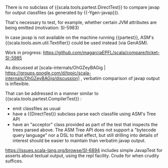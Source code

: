 There is no subclass of {{scala.tools.partest.DirectTest}} to compare javap for output classfiles (as generated by {{-Ygen-javap}}).

That's necessary to test, for example, whether certain JVM attributes are being emitted (motivation: SI-5983)

In case javap is not available on the machine running {{partest}}, ASM's {{scala.tools.asm.util.Textifier}} could be used instead (via GenASM).

Work in progress: https://github.com/magarciaEPFL/scala/compare/ticket-SI-5985

As discussed at [scala-internals/OhGZeyBAGig | https://groups.google.com/d/topic/scala-internals/OhGZeyBAGig/discussion] , verbatim comparison of javap output is inflexible. 

That can be addressed in a manner similar to {{scala.tools.partest.CompilerTest}} :
- emit classfiles as usual
- have a {{DirectTest}} subclass parse each classfile using ASM's Tree API
- have an "acceptor" class provided as part of the test that inspects the trees parsed above.
  The ASM Tree API does not support a "bytecode query language" nor a DSL to that effect, but still drilling into details of interest should be easier to maintain than verbatim javap output.


https://issues.scala-lang.org/browse/SI-6894 includes simple JavapTest for asserts about textual output, using the repl facility. Crude for when crudity suffices.
